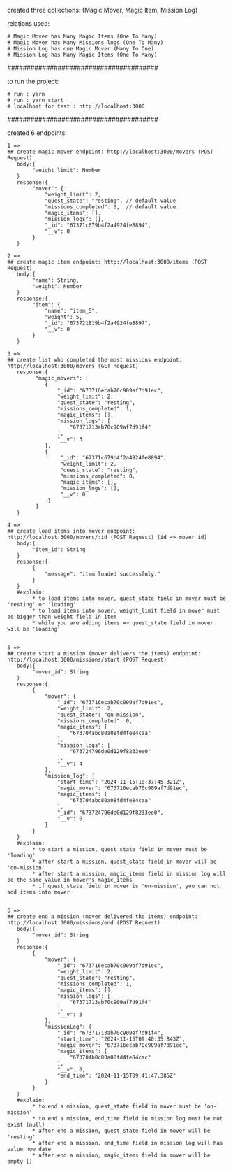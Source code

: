 created three collections: (Magic Mover, Magic Item, Mission Log)

relations used:

    # Magic Mover has Many Magic Items (One To Many)
    # Magic Mover has Many Missions logs (One To Many)
    # Mission Log has one Magic Mover (Many To One)
    # Mission Log has Many Magic Items (One To Many)

#######################################

to run the project:

    # run : yarn
    # run : yarn start
    # localhost for test : http://localhost:3000

#######################################

created 6 endpoints:

    1 =>
    ## create magic mover endpoint: http://localhost:3000/movers (POST Request)
       body:{
            "weight_limit": Number
       }
       response:{
            "mover": {
                "weight_limit": 2,
                "quest_state": "resting", // default value
                "missions_completed": 0,  // default value
                "magic_items": [],
                "mission_logs": [],
                "_id": "67371c679b4f2a4924fe8894",
                "__v": 0
            }
       }

    2 =>
    ## create magic item endpoint: http://localhost:3000/items (POST Request)
       body:{
            "name": String,
            "weight": Number
       }
       response:{
            "item": {
                "name": "item_5",
                "weight": 5,
                "_id": "673721819b4f2a4924fe8897",
                "__v": 0
            }
       }

    3 =>
    ## create list who completed the most missions endpoint: http://localhost:3000/movers (GET Request)
       response:{
             "magic_movers": [
                {
                    "_id": "673716ecab70c909af7d91ec",
                    "weight_limit": 2,
                    "quest_state": "resting",
                    "missions_completed": 1,
                    "magic_items": [],
                    "mission_logs": [
                        "67371713ab70c909af7d91f4"
                    ],
                    "__v": 3
                },
                {
                     "_id": "67371c679b4f2a4924fe8894",
                     "weight_limit": 2,
                     "quest_state": "resting",
                     "missions_completed": 0,
                     "magic_items": [],
                     "mission_logs": [],
                     "__v": 0
                 }
             ]
       }

    4 =>
    ## create load items into mover endpoint: http://localhost:3000/movers/:id (POST Request) (id => mover id)
       body:{
            "item_id": String
       }
       response:{
            {
                "message": "item loaded successfuly."
            }
       }
       #explain:
            * to load items into mover, quest_state field in mover must be 'resting' or 'loading'
            * to load items into mover, weight_limit field in mover must be bigger than weight field in item
            * while you are adding items => quest_state field in mover will be 'loading'


    5 =>
    ## create start a mission (mover delivers the items) endpoint: http://localhost:3000/missions/start (POST Request)
       body:{
            "mover_id": String
       }
       response:{
            {
                "mover": {
                    "_id": "673716ecab70c909af7d91ec",
                    "weight_limit": 2,
                    "quest_state": "on-mission",
                    "missions_completed": 0,
                    "magic_items": [
                        "673704abc80a08fd4fe84caa"
                    ],
                    "mission_logs": [
                        "673724796de0d129f8233ee0"
                    ],
                    "__v": 4
                },
                "mission_log": {
                    "start_time": "2024-11-15T10:37:45.321Z",
                    "magic_mover": "673716ecab70c909af7d91ec",
                    "magic_items": [
                        "673704abc80a08fd4fe84caa"
                    ],
                    "_id": "673724796de0d129f8233ee0",
                    "__v": 0
                }
            }
       }
       #explain:
            * to start a mission, quest_state field in mover must be 'loading'
            * after start a mission, quest_state field in mover will be 'on-mission'
            * after start a mission, magic_items field in mission log will be the same value in mover's magic_items
            * if quest_state field in mover is 'on-mission', you can not add items into mover


    6 =>
    ## create end a mission (mover delivered the items) endpoint: http://localhost:3000/missions/end (POST Request)
       body:{
            "mover_id": String
       }
       response:{
            {
                "mover": {
                    "_id": "673716ecab70c909af7d91ec",
                    "weight_limit": 2,
                    "quest_state": "resting",
                    "missions_completed": 1,
                    "magic_items": [],
                    "mission_logs": [
                        "67371713ab70c909af7d91f4"
                    ],
                    "__v": 3
                },
                "missionLog": {
                    "_id": "67371713ab70c909af7d91f4",
                    "start_time": "2024-11-15T09:40:35.843Z",
                    "magic_mover": "673716ecab70c909af7d91ec",
                    "magic_items": [
                        "673704b0c80a08fd4fe84cac"
                    ],
                    "__v": 0,
                    "end_time": "2024-11-15T09:41:47.385Z"
                }
            }
       }
       #explain:
            * to end a mission, quest_state field in mover must be 'on-mission'
            * to end a mission, end_time field in mission log must be not exist (null)
            * after end a mission, quest_state field in mover will be 'resting'
            * after end a mission, end_time field in mission log will has value now date
            * after end a mission, magic_items field in mover will be empty []

